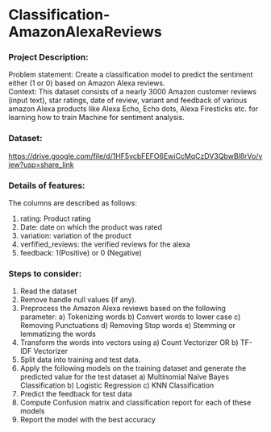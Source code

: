 # Classification-AmazonAlexaReviews

### Project Description:
Problem statement: Create a classification model to predict the sentiment either (1 or 0) based on Amazon Alexa reviews.  
Context: This dataset consists of a nearly 3000 Amazon customer reviews (input text), star ratings, date of review, variant and feedback of 
various amazon Alexa products like Alexa Echo, Echo dots, Alexa Firesticks etc. for learning how to train Machine for sentiment analysis.

### Dataset:
https://drive.google.com/file/d/1HF5ycbFEFO6EwiCcMqCzDV3QbwBl8rVo/view?usp=share_link

### Details of features:
The columns are described as follows:
  1) rating: Product rating
  2) Date: date on which the product was rated
  3) variation: variation of the product
  4) verfified_reviews: the verified reviews for the alexa
  5) feedback: 1(Positive) or 0 (Negative)

### Steps to consider:
  1) Read the dataset
  2) Remove handle null values (if any).
  3) Preprocess the Amazon Alexa reviews based on the following parameter:
    a) Tokenizing words
    b) Convert words to lower case
    c) Removing Punctuations
    d) Removing Stop words
    e) Stemming or lemmatizing the words
  4) Transform the words into vectors using
    a) Count Vectorizer OR
    b) TF-IDF Vectorizer
  5) Split data into training and test data.
  6) Apply the following models on the training dataset and generate the predicted value for the test dataset
    a) Multinomial Naïve Bayes Classification
    b) Logistic Regression
    c) KNN Classification
  7) Predict the feedback for test data
  8) Compute Confusion matrix and classification report for each of these models
  9) Report the model with the best accuracy
